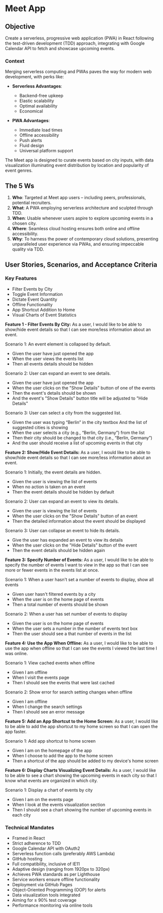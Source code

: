 # Meet App

## Objective
Create a serverless, progressive web application (PWA) in React following the test-driven development (TDD) approach, integrating with Google Calendar API to fetch and showcase upcoming events.

### Context
Merging serverless computing and PWAs paves the way for modern web development, with perks like:

- **Serverless Advantages**: 
    - Backend-free upkeep
    - Elastic scalability
    - Optimal availability
    - Economical
    
- **PWA Advantages**: 
    - Immediate load times
    - Offline accessibility
    - Push alerts
    - Fluid design
    - Universal platform support

The Meet app is designed to curate events based on city inputs, with data visualization illuminating event distribution by location and popularity of event genres.

## The 5 Ws
1. **Who**: Targeted at Meet app users – including peers, professionals, potential recruiters.
2. **What**: A PWA employing serverless architecture and sculpted through TDD.
3. **When**: Usable whenever users aspire to explore upcoming events in a chosen city.
4. **Where**: Seamless cloud hosting ensures both online and offline accessibility.
5. **Why**: To harness the power of contemporary cloud solutions, presenting unparalleled user experience via PWAs, and ensuring impeccable quality via TDD.

## User Stories, Scenarios, and Acceptance Criteria

### Key Features

- Filter Events by City
- Toggle Event Information
- Dictate Event Quantity
- Offline Functionality
- App Shortcut Addition to Home
- Visual Charts of Event Statistics

**Feature 1 - Filter Events By City:** As a user, I would like to be able to show/hide event details so that I can see more/less information about an event.

Scenario 1: An event element is collapsed by default.
- Given the user have just opened the app
- When the user views the events list
- Then all events details should be hidden

Scenario 2: User can expand an event to see details.
- Given the user have just opened the app
- When the user clicks on the "Show Details" button of one of the events
- Then the event's details should be shown
- And the event's "Show Details" button title will be adjusted to "Hide Details"

Scenario 3: User can select a city from the suggested list.
- Given the user was typing “Berlin” in the city textbox And the list of suggested cities is showing
- When the user selects a city (e.g., “Berlin, Germany”) from the list
- Then their city should be changed to that city (i.e., “Berlin, Germany”)
- And the user should receive a list of upcoming events in that city
 
**Feature 2: Show/Hide Event Details:** As a user, I would like to be able to show/hide event details so that I can see more/less
information about an event. 

Scenario 1: Initially, the event details are hidden.
- Given the user is viewing the list of events
- When no action is taken on an event
- Then the event details should be hidden by default 

Scenario 2: User can expand an event to view its details.  
- Given the user is viewing the list of events
- When the user clicks on the "Show Details" button of an event
- Then the detailed information about the event should be displayed 

Scenario 3: User can collapse an event to hide its details.
- Give the user has expanded an event to view its details
- When the user clicks on the "Hide Details" button of the event
- Then the event details should be hidden again

**Feature 3: Specify Number of Events:** As a user, I would like to be able to specify the number of events I want to view in the app so
that I can see more or fewer events in the events list at once.

Scenario 1: When a user hasn't set a number of events to display, show all events  
- Given user hasn't filtered events by a city
- When the user is on the home page of events
- Then a total number of events should be shown 

Scenario 2: When a user has set number of events to display  
- Given the user is on the home page of events
- When the user sets a number in the number of events text box
- Then the user should see a that number of events in the list

**Feature 4: Use the App When Offline:** As a user, I would like to be able to use the app when offline so that I can see the events I
viewed the last time I was online.

Scenario 1: View cached events when offline  
- Given I am offline  
- When I visit the events page  
- Then I should see the events that were last cached  

Scenario 2: Show error for search setting changes when offline  
- Given I am offline  
- When I change the search settings  
- Then I should see an error message  

**Feature 5: Add an App Shortcut to the Home Screen:** As a user, I would like to be able to add the app shortcut to my home screen so that I can open the app faster.

Scenario 1: Add app shortcut to home screen  
- Given I am on the homepage of the app  
- When I choose to add the app to the home screen  
- Then a shortcut of the app should be added to my device's home screen  

**Feature 6: Display Charts Visualizing Event Details:** As a user, I would like to be able to see a chart showing the upcoming events in each city so that I know what events are organized in which city.

Scenario 1: Display a chart of events by city  
- Given I am on the events page  
- When I look at the events visualization section  
- Then I should see a chart showing the number of upcoming events in each city  


### Technical Mandates

- Framed in React
- Strict adherence to TDD
- Google Calendar API with OAuth2
- Serverless function calls (preferably AWS Lambda)
- GitHub hosting
- Full compatibility, inclusive of IE11
- Adaptive design (ranging from 1920px to 320px)
- Achieves PWA standards as per Lighthouse
- Service workers ensure offline functionality
- Deployment via GitHub Pages
- Object-Oriented Programming (OOP) for alerts
- Data visualization tools integrated
- Aiming for ≥ 90% test coverage
- Performance monitoring via online tools